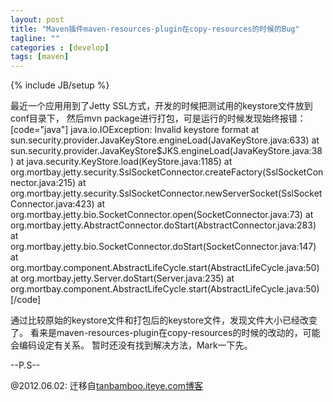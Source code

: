 ```yaml
---
layout: post
title: "Maven插件maven-resources-plugin在copy-resources的时候的Bug"
tagline: ""
categories : [develop]
tags: [maven]
---
```

{% include JB/setup %}

最近一个应用用到了Jetty SSL方式，开发的时候把测试用的keystore文件放到conf目录下，
然后mvn package进行打包，可是运行的时候发现始终报错：
[code="java"]
java.io.IOException: Invalid keystore format
	at sun.security.provider.JavaKeyStore.engineLoad(JavaKeyStore.java:633)
	at sun.security.provider.JavaKeyStore$JKS.engineLoad(JavaKeyStore.java:38)
	at java.security.KeyStore.load(KeyStore.java:1185)
	at org.mortbay.jetty.security.SslSocketConnector.createFactory(SslSocketConnector.java:215)
	at org.mortbay.jetty.security.SslSocketConnector.newServerSocket(SslSocketConnector.java:423)
	at org.mortbay.jetty.bio.SocketConnector.open(SocketConnector.java:73)
	at org.mortbay.jetty.AbstractConnector.doStart(AbstractConnector.java:283)
	at org.mortbay.jetty.bio.SocketConnector.doStart(SocketConnector.java:147)
	at org.mortbay.component.AbstractLifeCycle.start(AbstractLifeCycle.java:50)
	at org.mortbay.jetty.Server.doStart(Server.java:235)
	at org.mortbay.component.AbstractLifeCycle.start(AbstractLifeCycle.java:50)
[/code]


通过比较原始的keystore文件和打包后的keystore文件，发现文件大小已经改变了。
看来是maven-resources-plugin在copy-resources的时候的改动的，可能会编码设定有关系。
暂时还没有找到解决方法，Mark一下先。


--P.S--

@2012.06.02:
迁移自[tanbamboo.iteye.com博客](http://tanbamboo.iteye.com/blog/466378)
